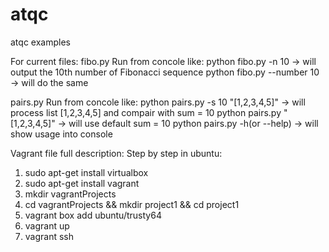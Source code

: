 # atqc
atqc examples

For current files:
fibo.py
Run from concole like:
python fibo.py -n 10 -> will output the 10th number of Fibonacci sequence
python fibo.py --number 10 -> will do the same

pairs.py
Run from concole like:
python pairs.py -s 10 "[1,2,3,4,5]" -> will process list [1,2,3,4,5] and compair with sum = 10
python pairs.py "[1,2,3,4,5]" -> will use default sum = 10
python pairs.py -h(or --help) -> will show usage into console

Vagrant file full description:
Step by step in ubuntu:
1. sudo apt-get install virtualbox
2. sudo apt-get install vagrant
3. mkdir vagrantProjects
4. cd vagrantProjects && mkdir project1 && cd project1
5. vagrant box add ubuntu/trusty64
6. vagrant up
7. vagrant ssh
